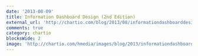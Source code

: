 ```yaml
---
date: '2013-08-09'
title: Information Dashboard Design (2nd Edition)
external_url: 'http://chartio.com/blog/2013/08/informationdashboarddesign'
comments: true
category: chartio
blocksWide: 2
image: 'http://chartio.com/hmedia/images/blog/2013/informationdashboarddesign/informationdashboarddesign.jpg'
---
```

